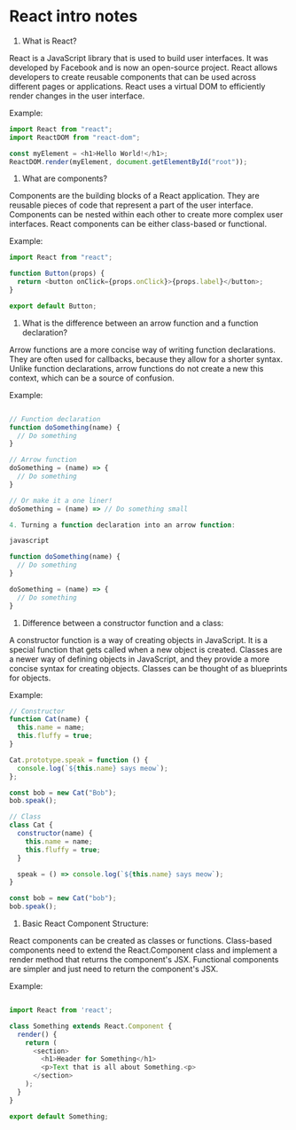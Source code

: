 # React intro notes

1. What is React?

React is a JavaScript library that is used to build user interfaces. It was developed by Facebook and is now an open-source project. React allows developers to create reusable components that can be used across different pages or applications. React uses a virtual DOM to efficiently render changes in the user interface.

Example:

```javascript
import React from "react";
import ReactDOM from "react-dom";

const myElement = <h1>Hello World!</h1>;
ReactDOM.render(myElement, document.getElementById("root"));
```

1. What are components?

Components are the building blocks of a React application. They are reusable pieces of code that represent a part of the user interface. Components can be nested within each other to create more complex user interfaces. React components can be either class-based or functional.

Example:

```javascript
import React from "react";

function Button(props) {
  return <button onClick={props.onClick}>{props.label}</button>;
}

export default Button;
```

1. What is the difference between an arrow function and a function declaration?

Arrow functions are a more concise way of writing function declarations. They are often used for callbacks, because they allow for a shorter syntax. Unlike function declarations, arrow functions do not create a new this context, which can be a source of confusion.

Example:

```javascript

// Function declaration
function doSomething(name) {
  // Do something
}

// Arrow function
doSomething = (name) => {
  // Do something
}

// Or make it a one liner!
doSomething = (name) => // Do something small

4. Turning a function declaration into an arrow function:

javascript

function doSomething(name) {
  // Do something
}

doSomething = (name) => {
  // Do something
}
```

1. Difference between a constructor function and a class:

A constructor function is a way of creating objects in JavaScript. It is a special function that gets called when a new object is created. Classes are a newer way of defining objects in JavaScript, and they provide a more concise syntax for creating objects. Classes can be thought of as blueprints for objects.

Example:

```javascript
// Constructor
function Cat(name) {
  this.name = name;
  this.fluffy = true;
}

Cat.prototype.speak = function () {
  console.log(`${this.name} says meow`);
};

const bob = new Cat("Bob");
bob.speak();

// Class
class Cat {
  constructor(name) {
    this.name = name;
    this.fluffy = true;
  }

  speak = () => console.log(`${this.name} says meow`);
}

const bob = new Cat("bob");
bob.speak();
```

1. Basic React Component Structure:

React components can be created as classes or functions. Class-based components need to extend the React.Component class and implement a render method that returns the component's JSX. Functional components are simpler and just need to return the component's JSX.

Example:

```javascript

import React from 'react';

class Something extends React.Component {
  render() {
    return (
      <section>
        <h1>Header for Something</h1>
        <p>Text that is all about Something.<p>
      </section>
    );
  }
}

export default Something;
```
